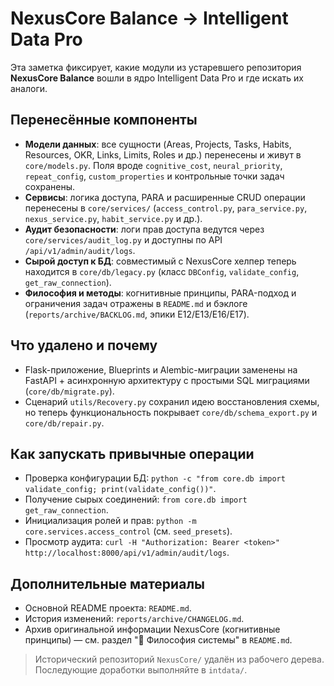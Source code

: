 # NexusCore Balance → Intelligent Data Pro

Эта заметка фиксирует, какие модули из устаревшего репозитория **NexusCore Balance**
вошли в ядро Intelligent Data Pro и где искать их аналоги.

## Перенесённые компоненты
- **Модели данных**: все сущности (Areas, Projects, Tasks, Habits, Resources,
  OKR, Links, Limits, Roles и др.) перенесены и живут в `core/models.py`. Поля
  вроде `cognitive_cost`, `neural_priority`, `repeat_config`, `custom_properties`
  и контрольные точки задач сохранены.
- **Сервисы**: логика доступа, PARA и расширенные CRUD операции перенесены в
  `core/services/` (`access_control.py`, `para_service.py`, `nexus_service.py`,
  `habit_service.py` и др.).
- **Аудит безопасности**: логи прав доступа ведутся через
  `core/services/audit_log.py` и доступны по API `/api/v1/admin/audit/logs`.
- **Сырой доступ к БД**: совместимый с NexusCore хелпер теперь находится в
  `core/db/legacy.py` (класс `DBConfig`, `validate_config`, `get_raw_connection`).
- **Философия и методы**: когнитивные принципы, PARA-подход и ограничения задач
  отражены в `README.md` и бэклоге (`reports/archive/BACKLOG.md`, эпики E12/E13/E16/E17).

## Что удалено и почему
- Flask-приложение, Blueprints и Alembic-миграции заменены на FastAPI +
  асинхронную архитектуру с простыми SQL миграциями (`core/db/migrate.py`).
- Сценарий `utils/Recovery.py` сохранил идею восстановления схемы, но теперь
  функциональность покрывает `core/db/schema_export.py` и `core/db/repair.py`.

## Как запускать привычные операции
- Проверка конфигурации БД: `python -c "from core.db import validate_config; print(validate_config())"`.
- Получение сырых соединений: `from core.db import get_raw_connection`.
- Инициализация ролей и прав: `python -m core.services.access_control` (см. `seed_presets`).
- Просмотр аудита: `curl -H "Authorization: Bearer <token>" http://localhost:8000/api/v1/admin/audit/logs`.

## Дополнительные материалы
- Основной README проекта: `README.md`.
- История изменений: `reports/archive/CHANGELOG.md`.
- Архив оригинальной информации NexusCore (когнитивные принципы) — см. раздел
  "🧠 Философия системы" в `README.md`.

> Исторический репозиторий `NexusCore/` удалён из рабочего дерева. Последующие
> доработки выполняйте в `intdata/`.
